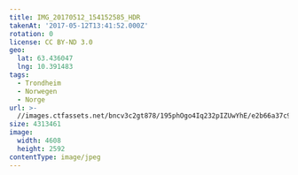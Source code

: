 ```yaml
---
title: IMG_20170512_154152585_HDR
takenAt: '2017-05-12T13:41:52.000Z'
rotation: 0
license: CC BY-ND 3.0
geo:
  lat: 63.436047
  lng: 10.391483
tags:
  - Trondheim
  - Norwegen
  - Norge
url: >-
  //images.ctfassets.net/bncv3c2gt878/195phOgo4Iq232pIZUwYhE/e2b66a37c9eb18db306ac3b3c842a6b3/img_20170512_154152585_hdr_34488530252_o
size: 4313461
image:
  width: 4608
  height: 2592
contentType: image/jpeg
---
```


